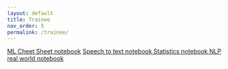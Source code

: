 ```yaml
---
layout: default
title: Trainee
nav_order: 5
permalink: /trainee/
---
```

<html>
<head><meta charset="utf-8" />
<meta name="viewport" content="width=device-width, initial-scale=1.0">
<a href="https://github.com/borjaf696/ml_cheat_sheet/blob/main/ml_cheat_sheet.ipynb">ML Cheet Sheet notebook</a>
<a href="https://github.com/borjaf696/ml_cheat_sheet/blob/main/speech_to_text.ipynb">Speech to text notebook </a>
<a href="https://github.com/borjaf696/ml_cheat_sheet/blob/main/speech_to_text.ipynb">Statistics notebook </a>
<a href="https://github.com/borjaf696/ml_cheat_sheet/blob/main/speech_to_text.ipynb">NLP real world notebook </a>
</html>